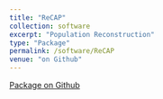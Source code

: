 ```yaml
---
title: "ReCAP"
collection: software
excerpt: "Population Reconstruction"
type: "Package"
permalink: /software/ReCAP
venue: "on Github"
---
```


[Package on Github](https://github.com/YunyiShen/ReCAP)
